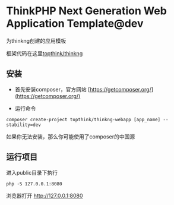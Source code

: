 ﻿ThinkPHP Next Generation Web Application Template@dev
===============

为thinkng创建的应用模板

框架代码在这里[topthink/thinkng](https://github.com/top-think/thinkng)

## 安装

- 首先安装composer，官方网站 [https://getcomposer.org/](https://getcomposer.org/)

- 运行命令 

```
composer create-project topthink/thinkng-webapp [app_name] --stability=dev

```

如果你无法安装，那么你可能使用了composer的中国源

## 运行项目

进入public目录下执行

```
php -S 127.0.0.1:8080

```

浏览器打开 http://127.0.0.1:8080
